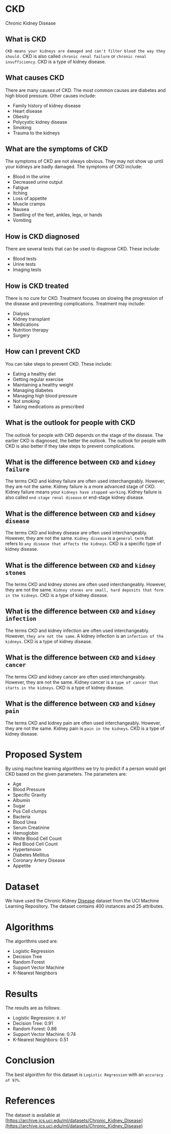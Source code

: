 # CKD

Chronic Kidney Disease

## What is CKD

`CKD means your kidneys are damaged and can't filter blood the way they should.`
CKD is also called `chronic renal failure` or `chronic renal insufficiency`.
CKD is a type of kidney disease.

## What causes CKD

There are many causes of CKD. The most common causes are diabetes and high blood pressure. Other causes include:

- Family history of kidney disease
- Heart disease
- Obesity
- Polycystic kidney disease
- Smoking
- Trauma to the kidneys

## What are the symptoms of CKD

The symptoms of CKD are not always obvious. They may not show up until your kidneys are badly damaged. The symptoms of CKD include:

- Blood in the urine
- Decreased urine output
- Fatigue
- Itching
- Loss of appetite
- Muscle cramps
- Nausea
- Swelling of the feet, ankles, legs, or hands
- Vomiting

## How is CKD diagnosed

There are several tests that can be used to diagnose CKD. These include:

- Blood tests
- Urine tests
- Imaging tests

## How is CKD treated

There is no cure for CKD. Treatment focuses on slowing the progression of the disease and preventing complications. Treatment may include:

- Dialysis
- Kidney transplant
- Medications
- Nutrition therapy
- Surgery

## How can I prevent CKD

You can take steps to prevent CKD. These include:

- Eating a healthy diet
- Getting regular exercise
- Maintaining a healthy weight
- Managing diabetes
- Managing high blood pressure
- Not smoking
- Taking medications as prescribed

## What is the outlook for people with CKD

The outlook for people with CKD depends on the stage of the disease. The earlier CKD is diagnosed, the better the outlook. The outlook for people with CKD is also better if they take steps to prevent complications.

## What is the difference between `CKD` and `kidney failure`

The terms CKD and kidney failure are often used interchangeably. However, they are not the same. Kidney failure is a more advanced stage of CKD. Kidney failure means your `kidneys have stopped working`. Kidney failure is also called `end-stage renal disease` or end-stage kidney disease.

## What is the difference between `CKD` and `kidney disease`

The terms CKD and kidney disease are often used interchangeably. However, they are not the same. `Kidney disease` is a `general term` that refers to `any disease that affects the kidneys`.
CKD is a specific type of kidney disease.

## What is the difference between `CKD` and `kidney stones`

The terms CKD and kidney stones are often used interchangeably. However, they are not the same. `Kidney stones are small, hard deposits that form in the kidneys`. CKD is a type of kidney disease.

## What is the difference between `CKD` and `kidney infection`

The terms CKD and kidney infection are often used interchangeably. However, `they are not the same`. A kidney infection is an `infection of the kidneys`. CKD is a type of kidney disease.

## What is the difference between `CKD` and `kidney cancer`

The terms CKD and kidney cancer are often used interchangeably. However, they are not the same. Kidney cancer is a `type of cancer that starts in the kidneys`. CKD is a type of kidney disease.

## What is the difference between `CKD` and `kidney pain`

The terms CKD and kidney pain are often used interchangeably. However, they are not the same. Kidney pain is `pain in the kidneys`. CKD is a type of kidney disease.

# Proposed System

By using machine learning algorithms we try to predict if a person would get CKD based on the given parameters.
The parameters are:

- Age
- Blood Pressure
- Specific Gravity
- Albumin
- Sugar
- Pus Cell clumps
- Bacteria
- Blood Urea
- Serum Creatinine
- Hemoglobin
- White Blood Cell Count
- Red Blood Cell Count
- Hypertension
- Diabetes Mellitus
- Coronary Artery Disease
- Appetite

# Dataset

We have used the Chronic Kidney [Disease](https://archive.ics.uci.edu/ml/datasets/Chronic_Kidney_Disease) dataset from the UCI Machine Learning Repository. The dataset contains 400 instances and 25 attributes.

# Algorithms

The algorithms used are:

- Logistic Regression
- Decision Tree
- Random Forest
- Support Vector Machine
- K-Nearest Neighbors

# Results

The results are as follows:

- Logistic Regression: `0.97`
- Decision Tree: 0.91
- Random Forest: 0.86
- Support Vector Machine: 0.74
- K-Nearest Neighbors: 0.51

# Conclusion

The best algorithm for this dataset is `Logistic Regression` with an `accuracy of 97%`.

# References

The dataset is available at [https://archive.ics.uci.edu/ml/datasets/Chronic_Kidney_Disease](https://archive.ics.uci.edu/ml/datasets/Chronic_Kidney_Disease)
